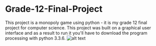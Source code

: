 # Grade-12-Final-Project
This project is a monopoly game using python - it is my grade 12 final project for computer science. This project was built on a graphical user interface and as a result to run it you'll have to download the program processing with python 3.3.6.
![alt text](https://lh6.googleusercontent.com/n8nzUX_Nm-UhNif__OYy43lILWDRwKje5M707g2Am2hA4VCmL-JuZXl6_L3rw3FNMiVB1vOqtn9vRuaJ3bTu-GKFR3PsU6iCtRnhIxeH4XmkeE9I-kWwb-4sJxxw4G4k5uEKL0_h "Logo Title Text 1")
